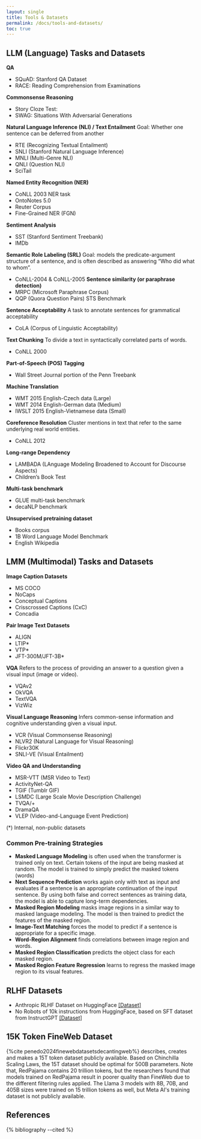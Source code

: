 ```yaml
---
layout: single
title: Tools & Datasets
permalink: /docs/tools-and-datasets/
toc: true
---
```


## LLM (Language) Tasks and Datasets
**QA**
* SQuAD: Stanford QA Dataset
* RACE: Reading Comprehension from Examinations

**Commonsense Reasoning**
* Story Cloze Test: 
* SWAG: Situations With Adversarial Generations

**Natural Language Inference (NLI) / Text Entailment**
Goal: Whether one sentence can be deferred from another
* RTE (Recognizing Textual Entailment)
* SNLI (Stanford Natural Language Inference)
* MNLI (Multi-Genre NLI)
* QNLI (Question NLI)
* SciTail

**Named Entity Recognition (NER)**
* CoNLL 2003 NER task
* OntoNotes 5.0
* Reuter Corpus
* Fine-Grained NER (FGN)

**Sentiment Analysis**
* SST (Stanford Sentiment Treebank)
* IMDb

**Semantic Role Labeling (SRL)**
Goal: models the predicate-argument structure of a sentence, and is often described as answering “Who did what to whom”.
* CoNLL-2004 & CoNLL-2005
**Sentence similarity (or paraphrase detection)**
* MRPC (Microsoft Paraphrase Corpus)
* QQP (Quora Question Pairs) STS Benchmark

**Sentence Acceptability**
A task to annotate sentences for grammatical acceptability
* CoLA (Corpus of Linguistic Acceptability)

**Text Chunking**
To divide a text in syntactically correlated parts of words.
* CoNLL 2000

**Part-of-Speech (POS) Tagging**
* Wall Street Journal portion of the Penn Treebank

**Machine Translation**
* WMT 2015 English-Czech data (Large)
* WMT 2014 English-German data (Medium)
* IWSLT 2015 English-Vietnamese data (Small)

**Coreference Resolution**
Cluster mentions in text that refer to the same underlying real world entities.
* CoNLL 2012

**Long-range Dependency**
* LAMBADA (LAnguage Modeling Broadened to Account for Discourse Aspects)
* Children’s Book Test

**Multi-task benchmark**
* GLUE multi-task benchmark
* decaNLP benchmark

**Unsupervised pretraining dataset**
* Books corpus
* 1B Word Language Model Benchmark
* English Wikipedia

## LMM (Multimodal) Tasks and Datasets

**Image Caption Datasets**
  * MS COCO  
  * NoCaps   
  * Conceptual Captions  
  * Crisscrossed Captions (CxC)  
  * Concadia  

**Pair Image Text Datasets**
  * ALIGN  
  * LTIP\*  
  * VTP\*  
  * JFT-300M/JFT-3B\*  

**VQA**
Refers to the process of providing an answer to a question given a visual input (image or video).  
  * VQAv2  
  * OkVQA  
  * TextVQA  
  * VizWiz  

**Visual Language Reasoning**
Infers common-sense information and cognitive understanding given a visual input.  
  * VCR (Visual Commonsense Reasoning)  
  * NLVR2 (Natural Language for Visual Reasoning)  
  * Flickr30K  
  * SNLI-VE (Visual Entailment)  

**Video QA and Understanding**
  * MSR-VTT (MSR Video to Text)  
  * ActivityNet-QA  
  * TGIF (Tumblr GIF)  
  * LSMDC (Large Scale Movie Description Challenge)  
  * TVQA/+  
  * DramaQA  
  * VLEP (Video-and-Language Event Prediction)

(\*) Internal, non-public datasets

### Common Pre-training Strategies

* **Masked Language Modeling** is often used when the transformer is trained only on text. Certain tokens of the input are being masked at random. The model is trained to simply predict the masked tokens (words)  
* **Next Sequence Prediction** works again only with text as input and evaluates if a sentence is an appropriate continuation of the input sentence. By using both false and correct sentences as training data, the model is able to capture long-term dependencies.  
* **Masked Region Modeling** masks image regions in a similar way to masked language modeling. The model is then trained to predict the features of the masked region.  
* **Image-Text Matching** forces the model to predict if a sentence is appropriate for a specific image.  
* **Word-Region Alignment** finds correlations between image region and words.  
* **Masked Region Classification** predicts the object class for each masked region.  
* **Masked Region Feature Regression** learns to regress the masked image region to its visual features.

## RLHF Datasets

* Anthropic RLHF Dataset on HuggingFace [[Dataset]](https://huggingface.co/datasets/Anthropic/hh-rlhf?row=98)
* No Robots of 10k instructions from HuggingFace, based on SFT dataset from InstructGPT [[Dataset]](https://huggingface.co/datasets/HuggingFaceH4/no_robots)

## 15K Token FineWeb Dataset

{%cite penedo2024finewebdatasetsdecantingweb%} describes, creates and makes a 15T token dataset publicly available. Based on Chinchilla Scaling Laws, the 15T dataset should be optimal for 500B parameters. Note that, RedPajama contains 20 trillion tokens, but the researchers found that models trained on RedPajama result in poorer quality than FineWeb due to the different filtering rules applied. The Llama 3 models with 8B, 70B, and 405B sizes were trained on 15 trillion tokens as well, but Meta AI's training dataset is not publicly available. 



## References

{% bibliography --cited %}